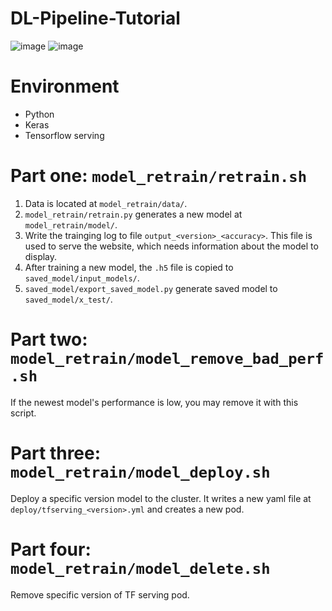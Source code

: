 # DL-Pipeline-Tutorial
![image](https://github.com/lsalab-member/DL-Pipeline-Tutorial/blob/main/system.png)
![image](https://github.com/lsalab-member/DL-Pipeline-Tutorial/blob/main/螢幕快照%202020-12-06%20下午11.01.56.png)

# Environment
- Python
- Keras
- Tensorflow serving


# Part one: `model_retrain/retrain.sh`
1. Data is located at `model_retrain/data/`.
2. `model_retrain/retrain.py` generates a new model at `model_retrain/model/`.
3. Write the trainging log to file `output_<version>_<accuracy>`. This file is used to serve the website, which needs information about the model to display.
4. After training a new model, the `.h5` file is copied to `saved_model/input_models/`.
5. `saved_model/export_saved_model.py` generate saved model to `saved_model/x_test/`.

# Part two: `model_retrain/model_remove_bad_perf.sh`
If the newest model's performance is low, you may remove it with this script.

# Part three: `model_retrain/model_deploy.sh`
Deploy a specific version model to the cluster. It writes a new yaml file at `deploy/tfserving_<version>.yml` and creates a new pod.

# Part four: `model_retrain/model_delete.sh`
Remove specific version of TF serving pod.
